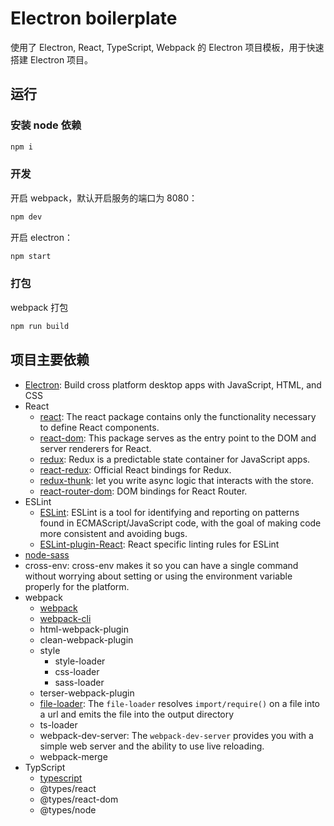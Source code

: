 # Electron boilerplate

使用了 Electron, React, TypeScript, Webpack 的 Electron 项目模板，用于快速搭建 Electron 项目。

## 运行

### 安装 node 依赖

```bash
npm i
```

### 开发

开启 webpack，默认开启服务的端口为 8080：

```bash
npm dev
```

开启 electron：

```bash
npm start
```

### 打包

webpack 打包

```bash
npm run build
```

## 项目主要依赖

- [Electron](https://github.com/electron/electron): Build cross platform desktop apps with JavaScript, HTML, and CSS
- React
  - [react](https://www.npmjs.com/package/react): The react package contains only the functionality necessary to define React components.
  - [react-dom](https://www.npmjs.com/package/react-dom): This package serves as the entry point to the DOM and server renderers for React.
  - [redux](https://www.npmjs.com/package/redux): Redux is a predictable state container for JavaScript apps.
  - [react-redux](https://www.npmjs.com/package/react-redux): Official React bindings for Redux.
  - [redux-thunk](https://github.com/reduxjs/redux-thunk): let you write async logic that interacts with the store.
  - [react-router-dom](https://reacttraining.com/react-router/web/guides/quick-start): DOM bindings for React Router.
- ESLint
  - [ESLint](https://eslint.org/docs/user-guide/getting-started): ESLint is a tool for identifying and reporting on patterns found in ECMAScript/JavaScript code, with the goal of making code more consistent and avoiding bugs. 
  - [ESLint-plugin-React](https://github.com/yannickcr/eslint-plugin-react): React specific linting rules for ESLint
- [node-sass](https://github.com/sass/node-sass)
- cross-env: cross-env makes it so you can have a single command without worrying about setting or using the environment variable properly for the platform.
- webpack
  - [webpack](https://github.com/webpack/webpack)
  - [webpack-cli](https://github.com/webpack/webpack-cli)
  - html-webpack-plugin
  - clean-webpack-plugin
  - style
    - style-loader
    - css-loader
    - sass-loader
  - terser-webpack-plugin
  - [file-loader](https://webpack.js.org/loaders/file-loader/#root): The `file-loader` resolves `import/require()` on a file into a url and emits the file into the output directory
  - ts-loader
  - webpack-dev-server: The `webpack-dev-server` provides you with a simple web server and the ability to use live reloading. 
  - webpack-merge
- TypScript
  - [typescript](http://www.typescriptlang.org/)
  - @types/react
  - @types/react-dom
  - @types/node
